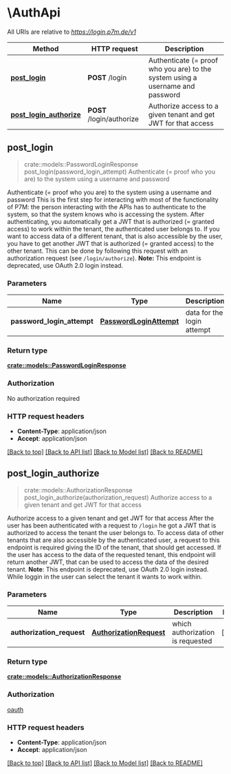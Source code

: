 # \AuthApi

All URIs are relative to *https://login.p7m.de/v1*

Method | HTTP request | Description
------------- | ------------- | -------------
[**post_login**](AuthApi.md#post_login) | **POST** /login | Authenticate (= proof who you are) to the system using a username and password
[**post_login_authorize**](AuthApi.md#post_login_authorize) | **POST** /login/authorize | Authorize access to a given tenant and get JWT for that access



## post_login

> crate::models::PasswordLoginResponse post_login(password_login_attempt)
Authenticate (= proof who you are) to the system using a username and password

Authenticate (= proof who you are) to the system using a username and password  This is the first step for interacting with most of the functionality of P7M: the person interacting with the APIs has to authenticate to the system, so that the system knows who is accessing the system.  After authenticating, you automatically get a JWT that is authorized (= granted access) to work within the tenant, the authenticated user belongs to. If you want to access data of a different tenant, that is also accessible by the user, you have to get another JWT that is authorized (= granted access) to the other tenant. This can be done by following this request with an authorization request (see `/login/authorize`).  **Note:** This endpoint is deprecated, use OAuth 2.0 login instead.

### Parameters


Name | Type | Description  | Required | Notes
------------- | ------------- | ------------- | ------------- | -------------
**password_login_attempt** | [**PasswordLoginAttempt**](PasswordLoginAttempt.md) | data for the login attempt | [required] |

### Return type

[**crate::models::PasswordLoginResponse**](PasswordLoginResponse.md)

### Authorization

No authorization required

### HTTP request headers

- **Content-Type**: application/json
- **Accept**: application/json

[[Back to top]](#) [[Back to API list]](../README.md#documentation-for-api-endpoints) [[Back to Model list]](../README.md#documentation-for-models) [[Back to README]](../README.md)


## post_login_authorize

> crate::models::AuthorizationResponse post_login_authorize(authorization_request)
Authorize access to a given tenant and get JWT for that access

Authorize access to a given tenant and get JWT for that access  After the user has been authenticated with a request to `/login` he got a JWT that is authorized to access the tenant the user belongs to. To access data of other tenants that are also accessible by the authenticated user, a request to this endpoint is required giving the ID of the tenant, that should get accessed. If the user has access to the data of the requested tenant, this endpoint will return another JWT, that can be used to access the data of the desired tenant.  **Note**: This endpoint is deprecated, use OAuth 2.0 login instead. While loggin in the user can select the tenant it wants to work within.

### Parameters


Name | Type | Description  | Required | Notes
------------- | ------------- | ------------- | ------------- | -------------
**authorization_request** | [**AuthorizationRequest**](AuthorizationRequest.md) | which authorization is requested | [required] |

### Return type

[**crate::models::AuthorizationResponse**](AuthorizationResponse.md)

### Authorization

[oauth](../README.md#oauth)

### HTTP request headers

- **Content-Type**: application/json
- **Accept**: application/json

[[Back to top]](#) [[Back to API list]](../README.md#documentation-for-api-endpoints) [[Back to Model list]](../README.md#documentation-for-models) [[Back to README]](../README.md)

